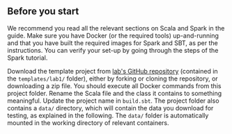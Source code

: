 ## Before you start

We recommend you read all the relevant sections on Scala and Spark in the
guide. Make sure you have Docker (or the required tools) up-and-running and that
you have built the required images for Spark and SBT, as per the instructions.
You can verify your set-up by going through the steps of the Spark tutorial.

Download the template project from [lab's GitHub repository] (contained in
the `templates/lab1/` folder), either by forking or cloning the repository, or
downloading a zip file. You should execute all Docker commands from this
project folder. Rename the Scala file and the class it contains to something
meaningful. Update the project name in `build.sbt`. The project folder also
contains a `data/` directory, which will contain the data you download for
testing, as explained in the following. The `data/` folder is automatically
mounted in the working directory of relevant containers.

[lab's github repository]: https://github.com/abs-tudelft/sbd

